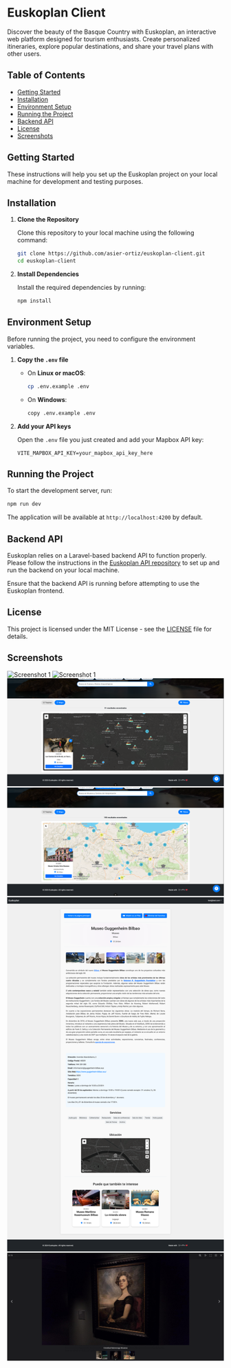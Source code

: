 # Euskoplan Client

Discover the beauty of the Basque Country with Euskoplan, an interactive web platform designed for tourism enthusiasts. Create personalized itineraries, explore popular destinations, and share your travel plans with other users.

## Table of Contents

- [Getting Started](#getting-started)
- [Installation](#installation)
- [Environment Setup](#environment-setup)
- [Running the Project](#running-the-project)
- [Backend API](#backend-api)
- [License](#license)
- [Screenshots](#screenshots)

## Getting Started

These instructions will help you set up the Euskoplan project on your local machine for development and testing purposes.

## Installation

1. **Clone the Repository**

   Clone this repository to your local machine using the following command:

   ```bash
   git clone https://github.com/asier-ortiz/euskoplan-client.git
   cd euskoplan-client
   ```

2. **Install Dependencies**

   Install the required dependencies by running:

   ```bash
   npm install
   ```

## Environment Setup

Before running the project, you need to configure the environment variables.

1. **Copy the `.env` file**

    - On **Linux or macOS**:

      ```bash
      cp .env.example .env
      ```

    - On **Windows**:

      ```bash
      copy .env.example .env
      ```

2. **Add your API keys**

   Open the `.env` file you just created and add your Mapbox API key:

   ```plaintext
   VITE_MAPBOX_API_KEY=your_mapbox_api_key_here
   ```

## Running the Project

To start the development server, run:

```bash
npm run dev
```

The application will be available at `http://localhost:4200` by default.

## Backend API

Euskoplan relies on a Laravel-based backend API to function properly. Please follow the instructions in the [Euskoplan API repository](https://github.com/asier-ortiz/euskoplan-api) to set up and run the backend on your local machine.

Ensure that the backend API is running before attempting to use the Euskoplan frontend.

## License

This project is licensed under the MIT License - see the [LICENSE](LICENSE) file for details.

## Screenshots

![Screenshot 1](./screenshots/screenshot-1.png)
![Screenshot 1](./screenshots/screenshot-2.png)
![Screenshot 1](./screenshots/screenshot-3.png)
![Screenshot 1](./screenshots/screenshot-4.png)
![Screenshot 1](./screenshots/screenshot-5.png)
![Screenshot 1](./screenshots/screenshot-6.png)
